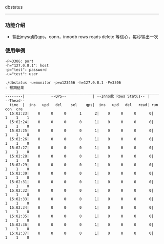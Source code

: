 dbstatus

------------

### 功能介绍
- 输出mysql的qps，conn，innodb rows reads delete 等信心，每秒输出一次

### 使用举例
    -P=3306: port
    -h="127.0.0.1": host
    -p="test": password
    -u="test": user

    ./dbstatus -u=monitor -p=w123456 -h=127.0.0.1 -P=3306
    - 预期结果
    ________________________________________________________________________________
    --------|            --QPS--            | --Innodb Rows Status-- |     --Thead--
      time  |  ins   upd   del    sel    qps|  ins   upd   del   read| run  con  cre
      15:02:23|    0     0     0      1      2|    0     0     0      0|   1    1    1
      15:02:24|    0     0     0      0      1|    0     0     0      0|   1    1    0
      15:02:25|    0     0     0      0      1|    0     0     0      0|   1    1    0
      15:02:26|    0     0     0      0      1|    0     0     0      0|   1    1    0
      15:02:27|    0     0     0      0      1|    0     0     0      0|   1    1    0
      15:02:28|    0     0     0      0      1|    0     0     0      0|   1    1    0
      15:02:29|    0     0     0      0      1|    0     0     0      0|   1    1    0
      15:02:30|    0     0     0      0      1|    0     0     0      0|   1    1    0
      15:02:31|    0     0     0      0      1|    0     0     0      0|   1    1    0
      15:02:32|    0     0     0      0      1|    0     0     0      0|   1    1    0
      15:02:33|    0     0     0      0      1|    0     0     0      0|   1    1    0
      15:02:34|    0     0     0      0      1|    0     0     0      0|   1    1    0
      15:02:35|    0     0     0      0      1|    0     0     0      0|   1    1    0
      15:02:36|    0     0     0      0      1|    0     0     0      0|   1    1    0
      15:02:37|    0     0     0      0      1|    0     0     0      0|   1    1    0
